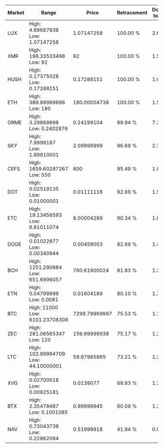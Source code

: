 | Market | Range | Price| Retracement | Doubles to 50% |
| --- | --- | --- | --- | --- |
| LUX | High: 4.69687838<br />Low: 1.07147258 | 1.07147258 | 100.00 % | 2.69 |
| XMR | High: 198.33533498<br />Low: 92 | 92 | 100.00 % | 1.58 |
| HUSH | High: 0.17375028<br />Low: 0.17288151 | 0.17288151 | 100.00 % | 1.00 |
| ETH | High: 389.99999998<br />Low: 180 | 180.00004738 | 100.00 % | 1.58 |
| ORME | High: 3.29669998<br />Low: 0.2402876 | 0.24199104 | 99.94 % | 7.31 |
| SKY | High: 7.9998187<br />Low: 1.89810001 | 2.09999999 | 96.69 % | 2.36 |
| CEFS | High: 1659.60287267<br />Low: 550 | 600 | 95.49 % | 1.84 |
| DOT | High: 0.02519135<br />Low: 0.01000001 | 0.01111116 | 92.69 % | 1.58 |
| ETC | High: 19.13458593<br />Low: 6.81011074 | 8.00004289 | 90.34 % | 1.62 |
| DOGE | High: 0.01022977<br />Low: 0.00340944 | 0.00459003 | 82.69 % | 1.49 |
| BCH | High: 1251.290884<br />Low: 651.6996057 | 760.61900024 | 81.83 % | 1.25 |
| ETN | High: 0.04799999<br />Low: 0.0081 | 0.01604189 | 80.10 % | 1.75 |
| BTC | High: 11000<br />Low: 6101.23708308 | 7299.79969997 | 75.53 % | 1.17 |
| ZEC | High: 281.06565347<br />Low: 120 | 159.99999938 | 75.17 % | 1.25 |
| LTC | High: 102.99994709<br />Low: 44.10000001 | 59.87985865 | 73.21 % | 1.23 |
| XVG | High: 0.02700018<br />Low: 0.00825181 | 0.0139077 | 69.83 % | 1.27 |
| BTX | High: 2.35478487<br />Low: 0.1001085 | 0.99999945 | 60.09 % | 1.23 |
| NAV | High: 0.73043739<br />Low: 0.22862094 | 0.51999918 | 41.94 % | 0.00 |
